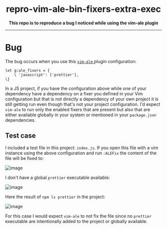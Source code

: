 <div align="center">
  <h1>repro-vim-ale-bin-fixers-extra-exec</h1>
  <strong>This repo is to reproduce a bug I noticed while using the vim-ale plugin</strong>
</div>

<hr>

# Bug

The bug occurs when you use this [ `vim-ale` ](https://github.com/dense-analysis/ale) plugin configuration:

```vim
let g:ale_fixers = {
    \ 'javascript': ['prettier'],
\}

```

In a JS project, if you have the configuration above while one of your dependency have a dependency on a fixer you defined in your Vim configuration but that is not directly a dependency of your own project it is still getting run even though that's not your project configuration. I'd expect `vim-ale` to run only the enabled fixers that are present but also that are either available globally in your system or mentioned in your `package.json` dependencies.

## Test case

I included a test file in this project: `index.js`. If you open this file with a vim instance using the above configuration and run `:ALEFix` the content of the file will be fixed to:

![image](https://user-images.githubusercontent.com/583657/123845330-598e3f80-d914-11eb-967c-afba7bd796d9.png)

I don't have a global `prettier` executable available:

![image](https://user-images.githubusercontent.com/583657/123845458-7fb3df80-d914-11eb-8781-d09ec06aef90.png)

Here the result of `npm ls prettier` in the project:

![image](https://user-images.githubusercontent.com/583657/123845680-c3a6e480-d914-11eb-869b-98a9d761d880.png)

For this case I would expect `vim-ale` to not fix the file since no `prettier` executable are intentionally added to the project or globally available.
